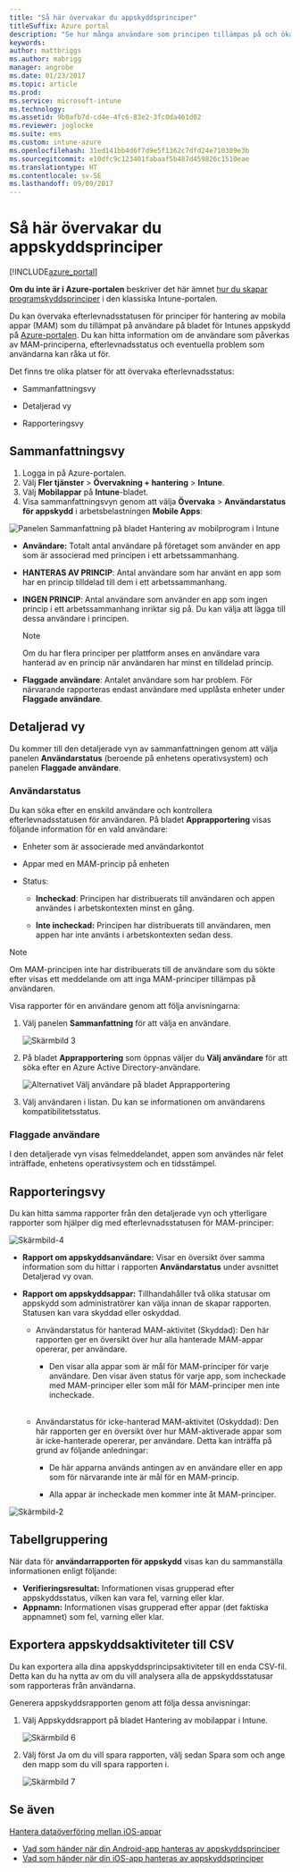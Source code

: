 ```yaml
---
title: "Så här övervakar du appskyddsprinciper"
titleSuffix: Azure portal
description: "Se hur många användare som principen tillämpas på och öka detaljnivån om du vill ha mer information.”"
keywords: 
author: mattbriggs
ms.author: mabrigg
manager: angrobe
ms.date: 01/23/2017
ms.topic: article
ms.prod: 
ms.service: microsoft-intune
ms.technology: 
ms.assetid: 9b0afb7d-cd4e-4fc6-83e2-3fc0da461d02
ms.reviewer: joglocke
ms.suite: ems
ms.custom: intune-azure
ms.openlocfilehash: 31ed141bb4d6f7d9e5f1362c7dfd24e710389e3b
ms.sourcegitcommit: e10dfc9c123401fabaaf5b487d459826c1510eae
ms.translationtype: HT
ms.contentlocale: sv-SE
ms.lasthandoff: 09/09/2017
---
```

# <a name="how-to-monitor-app-protection-policies"></a>Så här övervakar du appskyddsprinciper
[!INCLUDE[azure_portal](./includes/azure_portal.md)]

**Om du inte är i Azure-portalen** beskriver det här ämnet [hur du skapar programskyddsprinciper](https://docs.microsoft.com/intune-classic/deploy-use/create-and-deploy-mobile-app-management-policies-with-microsoft-intune) i den klassiska Intune-portalen.


Du kan övervaka efterlevnadsstatusen för principer för hantering av mobila appar (MAM) som du tillämpat på användare på bladet för Intunes appskydd på [Azure-portalen](https://portal.azure.com). Du kan hitta information om de användare som påverkas av MAM-principerna, efterlevnadsstatus och eventuella problem som användarna kan råka ut för.

Det finns tre olika platser för att övervaka efterlevnadsstatus:

-   Sammanfattningsvy

-   Detaljerad vy

-   Rapporteringsvy

## <a name="summary-view"></a>Sammanfattningsvy

1. Logga in på Azure-portalen.
2. Välj **Fler tjänster** > **Övervakning + hantering** > **Intune**.
3. Välj **Mobilappar** på **Intune**-bladet.
4. Visa sammanfattningsvyn genom att välja **Övervaka** > **Användarstatus för appskydd** i arbetsbelastningen **Mobile Apps**:

![Panelen Sammanfattning på bladet Hantering av mobilprogram i Intune](./media/app-protection-user-status-summary.png)

-   **Användare:** Totalt antal användare på företaget som använder en app som är associerad med principen i ett arbetssammanhang.

-   **HANTERAS AV PRINCIP**: Antal användare som har använt en app som har en princip tilldelad till dem i ett arbetssammanhang.

-   **INGEN PRINCIP**: Antal användare som använder en app som ingen princip i ett arbetssammanhang inriktar sig på. Du kan välja att lägga till dessa användare i principen.
    > [!NOTE]
    > Om du har flera principer per plattform anses en användare vara hanterad av en princip när användaren har minst en tilldelad princip.

- **Flaggade användare**: Antalet användare som har problem. För närvarande rapporteras endast användare med upplåsta enheter under **Flaggade användare**.


## <a name="detailed-view"></a>Detaljerad vy
Du kommer till den detaljerade vyn av sammanfattningen genom att välja panelen **Användarstatus** (beroende på enhetens operativsystem) och panelen **Flaggade användare**.

### <a name="user-status"></a>Användarstatus
Du kan söka efter en enskild användare och kontrollera efterlevnadsstatusen för användaren. På bladet **Apprapportering** visas följande information för en vald användare:
- Enheter som är associerade med användarkontot

- Appar med en MAM-princip på enheten

- Status:

  - **Incheckad**: Principen har distribuerats till användaren och appen användes i arbetskontexten minst en gång.

  - **Inte incheckad:** Principen har distribuerats till användaren, men appen har inte använts i arbetskontexten sedan dess.

>[!NOTE]
> Om MAM-principen inte har distribuerats till de användare som du sökte efter visas ett meddelande om att inga MAM-principer tillämpas på användaren.

Visa rapporter för en användare genom att följa anvisningarna:

1.  Välj panelen **Sammanfattning** för att välja en användare.

    ![Skärmbild 3](./media/MAM-reporting-6.png)

2. På bladet **Apprapportering** som öppnas väljer du **Välj användare** för att söka efter en Azure Active Directory-användare.

    ![Alternativet Välj användare på bladet Apprapportering](./media/MAM-reporting-2.png)

3. Välj användaren i listan. Du kan se informationen om användarens kompatibilitetsstatus.

### <a name="flagged-users"></a>Flaggade användare
I den detaljerade vyn visas felmeddelandet, appen som användes när felet inträffade, enhetens operativsystem och en tidsstämpel.

## <a name="reporting-view"></a>Rapporteringsvy

Du kan hitta samma rapporter från den detaljerade vyn och ytterligare rapporter som hjälper dig med efterlevnadsstatusen för MAM-principer:

![Skärmbild-4](./media/MAM-reporting-7.png)

-   **Rapport om appskyddsanvändare:** Visar en översikt över samma information som du hittar i rapporten **Användarstatus** under avsnittet Detaljerad vy ovan.

-   **Rapport om appskyddsappar:** Tillhandahåller två olika statusar om appskydd som administratörer kan välja innan de skapar rapporten. Statusen kan vara skyddad eller oskyddad.

    -   Användarstatus för hanterad MAM-aktivitet (Skyddad): Den här rapporten ger en översikt över hur alla hanterade MAM-appar opererar, per användare.

        -   Den visar alla appar som är mål för MAM-principer för varje användare. Den visar även status för varje app, som incheckade med MAM-principer eller som mål för MAM-principer men inte incheckade.
<br></br>
    -   Användarstatus för icke-hanterad MAM-aktivitet (Oskyddad): Den här rapporten ger en översikt över hur MAM-aktiverade appar som är icke-hanterade opererar, per användare. Detta kan inträffa på grund av följande anledningar:

        -   De här apparna används antingen av en användare eller en app som för närvarande inte är mål för en MAM-princip.

        -   Alla appar är incheckade men kommer inte åt MAM-principer.

![Skärmbild-2](./media/MAM-reporting-4.png)

## <a name="table-grouping"></a>Tabellgruppering

När data för **användarrapporten för appskydd** visas kan du sammanställa informationen enligt följande:

- **Verifieringsresultat:** Informationen visas grupperad efter appskyddsstatus, vilken kan vara fel, varning eller klar.
- **Appnamn:** Informationen visas grupperad efter appar (det faktiska appnamnet) som fel, varning eller klar.

## <a name="export-app-protection-activities-to-csv"></a>Exportera appskyddsaktiviteter till CSV

Du kan exportera alla dina appskyddsprincipsaktiviteter till en enda CSV-fil. Detta kan du ha nytta av om du vill analysera alla de appskyddsstatusar som rapporteras från användarna.

Generera appskyddsrapporten genom att följa dessa anvisningar:

1. Välj Appskyddsrapport på bladet Hantering av mobilappar i Intune.

    ![Skärmbild 6](./media/app-protection-report-csv-2.png)

2. Välj först Ja om du vill spara rapporten, välj sedan Spara som och ange den mapp som du vill spara rapporten i.

    ![Skärmbild 7](./media/app-protection-report-csv-1.png)

## <a name="see-also"></a>Se även
[Hantera dataöverföring mellan iOS-appar](data-transfer-between-apps-manage-ios.md)

* [Vad som händer när din Android-app hanteras av appskyddsprinciper](app-protection-enabled-apps-android.md)
* [Vad som händer när din iOS-app hanteras av appskyddsprinciper](app-protection-enabled-apps-ios.md)
